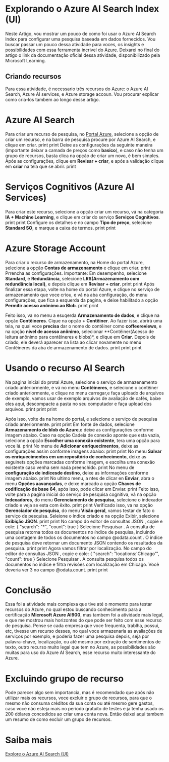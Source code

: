 
# Explorando o Azure AI Search Index (UI)

Neste Artigo, vou mostrar um pouco de como foi usar o Azure AI Search Index para configurar uma pesquisa baseada em dados fornecidos. Vou buscar passar um pouco dessa atividade para voces, os insights e possibilidades com essa ferramenta incrivel do Azure. Deixarei no final do artigo o link da documentação oficial dessa atividade, disponibilizado pela Microsoft Learning.

## Criando recursos
Para essa atividade, é necessario três recursos do Azure: o Azure AI Search, Azure AI services, e Azure storage accoun. Vou procurar explicar como cria-los tambem ao longo desse artigo.

# Azure AI Search
Para criar um recurso de pesquisa, no [Portal Azure](https://portal.azure.com/#home), selecione a opção de criar um recurso, e na barra de pesquisa procure por Azure AI Search, e clique em criar.
print
print
Deixe as configurações da seguinte maneira (importante deixar a camada de preços como **basico**), e caso não tenha um grupo de recursos, basta clica na opção de criar um novo, é bem simples. Após as configurações, clique em **Revisar + criar**, e após a validação clique em **criar** na tela que se abrir.
print

# Serviços Cognitivos (Azure AI Services)
Para criar este recurso, selecione a opção criar um recurso, vá na categoria **IA + Machine Learning**, e clique em criar do serviço **Serviços Cognitivos**.
print
print
Configure os detalhes e no campo **Tipo de preço**, selecione **Standard SO**, e marque a caixa de termos.
print
print

# Azure Storage Account
Para criar o recurso de armazenamento, na Home do portal Azure, selecione a opção **Contas de armazenamento** e clique em criar. 
print
Prrencha as configurações. Importante: Em desempenho, selecione **Standard**, e **Redundância**, selecione **LRS(Armazenamento com redundância local)**, e depois clique em **Revisar + criar**.
print
print
Após finalizar essa etapa, volte na home do portal Azure, e clique no serviço de armazenamento que voce criou, e vá na aba configuração, do menu configurações, que fica a esquerda da pagina, e deixe habilitado a opção **Permitir acesso anônimo ao Blob**.
print
print

Feito isso, va no menu a esuqerda **Armazenamento de dados**, e clique na opção **Contêineres**. Cique na opção **+ Contêiner**. Ao fazer isso, abrirá uma tela, na qual voce **precisa** dar o nome do contêiner como **coffeereviews**, e na opção **nivel de acesso anônimo**, selecionar **Contêiner(Acesso de leitura anônimo para contêineres e blobs)*, e clique em **Criar**. Depois de criado, ele deverá aparecer na lista ao clicar novamente no menu Contêineres da aba de armazenamento de dados.
print
print
print

# Usando o recurso AI Search
Na pagina inicial do protal Azure, selecione o serviço de armazenamento criado anteriormente, e vá no menu **Contêineres**, e selecione o contêiner criado anteriormente, e clique no menu carregar,e faça uploado de arquivos de exemplo, vamos usar de exemplo arquivos de avaliação de cafés, baixe eles aqui, descompacte a pasta no seu computador e faça upload dos arquivos.
print
print
print

Após isso, volte da na home do portal, e selecione o serviço de pesquisa criado anteriormente.
print
print
Em fonte de dados, selecione **Armazenamento de blob do Azure**,e deixe as configurações conforme imagem abaixo. Caso na opção Cadeia de conexão aponte que esta vazia, selecione a opção **Escolher uma conexão existente**, tera uma opção para voce lá.
print
No menu de **Adicionar enriquecimentos**, deixe as configurações assim conforme imagens abaixo:
print
print
No menu **Salvar os enriquecimentos em um repositório de conhecimento**, deixe as seguinets opções marcadas conforme imagem, e escolha uma conexão existente caso venha sem nada preenchido.
print
No menu de **configuração de indicesde destino**, deixe as informações conforme imagem abaixo.
print
No ultimo menu, a ntes de clicar en **Enviar**, abra o menu **Opções aavançadas**, e deixe marcado a opção **Chaves de codificação de base 64**, após isso, pode clicar em Enviar.
print
Feito isso, volte para a pagina inicial do serviço de pesquisa cognitiva, vá na opção **Indexadores**, do menu **Gerenciamento de pesquisa**, selecione o indexador criado e veja se esta com êxito.
print
print
Verificado isso, va na opção **Gerenciador de pesquisa**, do menu **Visão geral**, vamos testar de fato o serviço de pesquisa. Seleione o índice criado e na opção Exibir, selecione **Exibição JSON**.
print
print
No campo do editor de consultas JSON , copie e cole:
{
    "search": "*",
    "count": true
}
Selecione Pesquisar . A consulta de pesquisa retorna todos os documentos no índice de pesquisa, incluindo uma contagem de todos os documentos no campo @odata.count . O índice de pesquisa deve retornar um documento JSON contendo os resultados da pesquisa.
print
print
Agora vamos filtrar por localização. No campo do editor de consultas JSON , copie e cole:
{
 "search": "locations:'Chicago'",
 "count": true
}
Selecione Pesquisar . A consulta pesquisa todos os documentos no índice e filtra revisões com localização em Chicago. Você deveria ver 3 no campo @odata.count.
print
print


# Conclusão
Essa foi a atividade mais complexa que tive até o momento para testar recursos do Azure, no qual estou buscando conhecimento para a certificação **Microsoft Azure AI900**, mas tambem foi a atividade mais legal, e que me mostrou mais horizontes do que pode ser feito com esse recurso de pesquisa. Pense se cada empresa que voce frequenta, trablha, possui, etc, tivesse um recurso desses, no qual voce armazenaria as avaliações de serviços por exemplo, e poderia fazer uma pesquisa depois, seja por palavra-chave, localização, ou até mesmo por extração de sentimentos de texto, outro recurso muito legal que tem no Azure, as possibilidades são muitas para uso do Azure AI Search, esse recurso muito interessante do Azure.

# Excluindo grupo de recurso
Pode parecer algo sem importancia, mas é recomendado que após não utilizar mais os recursos, voce excluir o grupo de recursos, para que o mesmo não consuma créditos da sua conta ou até mesmo gere gastos, caso voce não esteja mais no período gratuito de testes e ja tenha usado os 200 dólares concedidos ao criar uma conta nova. Então deixei aqui tambem um resumo de como excluir um grupo de recursos.


# Saiba mais
[Explore o Azure AI Search (UI)](https://microsoftlearning.github.io/mslearn-ai-fundamentals/Instructions/Labs/11-ai-search.html)








